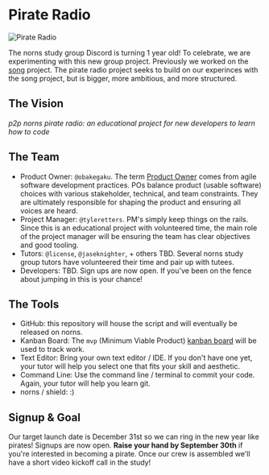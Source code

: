 # Pirate Radio

![Pirate Radio](https://external-content.duckduckgo.com/iu/?u=https%3A%2F%2Fstatic.tvtropes.org%2Fpmwiki%2Fpub%2Fimages%2FPirate_radio_station_5417.jpg&f=1&nofb=1)

The norns study group Discord is turning 1 year old! To celebrate, we are experimenting with this new group project. Previously we worked on the [song](https://github.com/norns-study-group/song) project. The pirate radio project seeks to build on our experinces with the song project, but is bigger, more ambitious, and more structured.

## The Vision

*p2p norns pirate radio: an educational project for new developers to learn how to code*

## The Team

- Product Owner: `@obakegaku`. The term [Product Owner](https://en.wikipedia.org/wiki/Scrum_(software_development)#Product_owner) comes from agile software development practices. POs balance product (usable software) choices with various stakeholder, technical, and team constraints. They are ultimately responsible for shaping the product and ensuring all voices are heard.
- Project Manager: `@tyleretters`. PM's simply keep things on the rails. Since this is an educational project with volunteered time, the main role of the project manager will be ensuring the team has clear objectives and good tooling.
- Tutors: `@license`, `@jaseknighter`, + others TBD. Several norns study group tutors have volunteered their time and pair up with tutees.
- Developers: TBD. Sign ups are now open. If you've been on the fence about jumping in this is your chance!

## The Tools

- GitHub: this repository will house the script and will eventually be released on norns.
- Kanban Board: The `mvp` (Minimum Viable Product) [kanban board](https://github.com/norns-study-group/pirate-radio/projects/1) will be used to track work.
- Text Editor: Bring your own text editor / IDE. If you don't have one yet, your tutor will help you select one that fits your skill and aesthetic.
- Command Line: Use the command line / terminal to commit your code. Again, your tutor will help you learn git.
- norns / shield: :)

## Signup & Goal

Our target launch date is December 31st so we can ring in the new year like pirates! Signups are now open. **Raise your hand by September 30th** if you're interested in becoming a pirate. Once our crew is assembled we'll have a short video kickoff call in the study!
